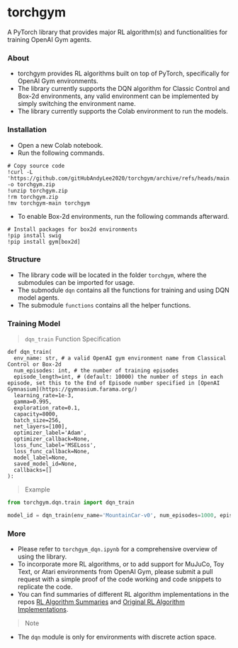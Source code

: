 # torchgym

A PyTorch library that provides major RL algorithm(s) and functionalities for training OpenAI Gym agents.

### About

- torchgym provides RL algorithms built on top of PyTorch, specifically for OpenAI Gym environments.
- The library currently supports the DQN algorithm for Classic Control and Box-2d environments, any valid environment can be implemented by simply switching the environment name.
- The library currently supports the Colab environment to run the models.

### Installation

- Open a new Colab notebook.
- Run the following commands.
```
# Copy source code
!curl -L 'https://github.com/gitHubAndyLee2020/torchgym/archive/refs/heads/main.zip' -o torchgym.zip
!unzip torchgym.zip
!rm torchgym.zip
!mv torchgym-main torchgym
```
- To enable Box-2d environments, run the following commands afterward.
```
# Install packages for box2d environments
!pip install swig
!pip install gym[box2d]
```

### Structure

- The library code will be located in the folder `torchgym`, where the submodules can be imported for usage.
- The submodule `dqn` contains all the functions for training and using DQN model agents.
- The submodule `functions` contains all the helper functions.

### Training Model

> `dqn_train` Function Specification

```
def dqn_train(
  env_name: str, # a valid OpenAI gym environment name from Classical Control or Box-2d
  num_episodes: int, # the number of training episodes 
  episode_length=int, # (default: 10000) the number of steps in each episode, set this to the End of Episode number specified in [OpenAI Gymnasium](https://gymnasium.farama.org/)  
  learning_rate=1e-3,
  gamma=0.995,
  exploration_rate=0.1,
  capacity=8000,
  batch_size=256,
  net_layers=[100],
  optimizer_label='Adam',
  optimizer_callback=None,
  loss_func_label='MSELoss',
  loss_func_callback=None,
  model_label=None,
  saved_model_id=None,
  callbacks=[]
):
```

> Example
```python
from torchgym.dqn.train import dqn_train

model_id = dqn_train(env_name='MountainCar-v0', num_episodes=1000, episode_length=200, model_label='model1', callbacks=['record', 'plot', 'save_on_max_reward'])
```

### More

- Please refer to `torchgym_dqn.ipynb` for a comprehensive overview of using the library.
- To incorporate more RL algorithms, or to add support for MuJuCo, Toy Text, or Atari environments from OpenAI Gym, please submit a pull request with a simple proof of the code working and code snippets to replicate the code.
- You can find summaries of different RL algorithm implementations in the repos [RL Algorithm Summaries](https://github.com/gitHubAndyLee2020/OpenAI_Gym_RL_Algorithms_Database) and [Original RL Algorithm Implementations](https://github.com/sweetice/Deep-reinforcement-learning-with-pytorch/tree/master).

> Note

- The `dqn` module is only for environments with discrete action space.
